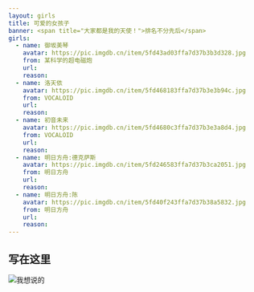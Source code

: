 ```yaml
---
layout: girls
title: 可爱的女孩子
banner: <span title="大家都是我的天使！">排名不分先后</span>
girls:
  - name: 御坂美琴
    avatar: https://pic.imgdb.cn/item/5fd43ad03ffa7d37b3b3d328.jpg
    from: 某科学的超电磁炮
    url: 
    reason: 
  - name: 洛天依
    avatar: https://pic.imgdb.cn/item/5fd468183ffa7d37b3e3b94c.jpg
    from: VOCALOID
    url: 
    reason: 
  - name: 初音未来
    avatar: https://pic.imgdb.cn/item/5fd4680c3ffa7d37b3e3a8d4.jpg
    from: VOCALOID
    url: 
    reason:
  - name: 明日方舟:德克萨斯
    avatar: https://pic.imgdb.cn/item/5fd246583ffa7d37b3ca2051.jpg
    from: 明日方舟
    url: 
    reason: 
  - name: 明日方舟:陈
    avatar: https://pic.imgdb.cn/item/5fd40f243ffa7d37b38a5832.jpg
    from: 明日方舟
    url: 
    reason: 
---
```

## 写在这里
![我想说的](https://pic.imgdb.cn/item/5fd239543ffa7d37b3bb522c.jpg)
